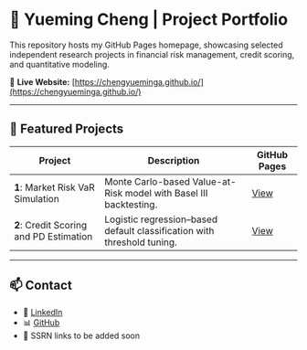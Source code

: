 # 🧭 Yueming Cheng | Project Portfolio

This repository hosts my GitHub Pages homepage, showcasing selected independent research projects in financial risk management, credit scoring, and quantitative modeling.

🔗 **Live Website:** [https://chengyueminga.github.io/](https://chengyueminga.github.io/)

---

## 📁 Featured Projects

| Project | Description | GitHub Pages |
|---------|-------------|---------------|
| **1**: Market Risk VaR Simulation | Monte Carlo-based Value-at-Risk model with Basel III backtesting. | [View](https://chengyueminga.github.io/MarketRisk_VaR/) |
| **2**: Credit Scoring and PD Estimation | Logistic regression–based default classification with threshold tuning. | [View](https://chengyueminga.github.io/ProbDefault_LogisticRegression/) |

---

## 📫 Contact

- 📄 [LinkedIn](https://www.linkedin.com/in/yueming-cheng/)
- 📊 [GitHub](https://github.com/Chengyueminga)
- 📝 SSRN links to be added soon

